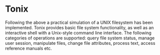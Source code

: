 # Tonix

Following the above a practical simulation of a UNIX filesystem has been implemented. Tonix provides basic file system functionality, as well as an interactive shell with a Unix-style command line interface. The following categories of operations are supported: query file system status, manage user session, manipulate files, change file attributes, process text, access reference manuals etc.
